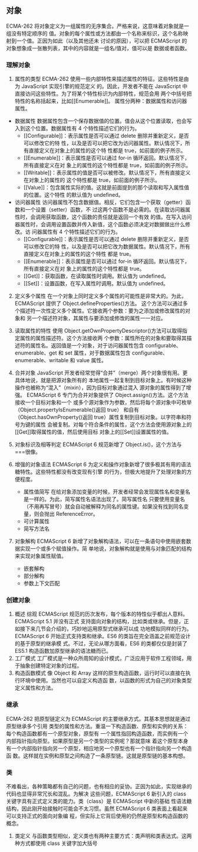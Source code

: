 ## 对象

ECMA-262 将对象定义为一组属性的无序集合。严格来说，这意味着对象就是一组没有特定顺序的
值。对象的每个属性或方法都由一个名称来标识，这个名称映射到一个值。正因为如此（以及其他还未
讨论的原因），可以把 ECMAScript 的对象想象成一张散列表，其中的内容就是一组名/值对，值可以是
数据或者函数。

### 理解对象

1. 属性的类型
   ECMA-262 使用一些内部特性来描述属性的特征。这些特性是由为 JavaScript 实现引擎的规范定义
   的。因此，开发者不能在 JavaScript 中直接访问这些特性。为了将某个特性标识为内部特性，规范会用
   两个中括号把特性的名称括起来，比如[[Enumerable]]。
   属性分两种：数据属性和访问器属性。

- 数据属性
  数据属性包含一个保存数据值的位置。值会从这个位置读取，也会写入到这个位置。数据属性有 4
  个特性描述它们的行为。
  - [[Configurable]]：表示属性是否可以通过 delete 删除并重新定义，是否可以修改它的特
    性，以及是否可以把它改为访问器属性。默认情况下，所有直接定义在对象上的属性的这个特
    性都是 true，如前面的例子所示。
  - [[Enumerable]]：表示属性是否可以通过 for-in 循环返回。默认情况下，所有直接定义在对
    象上的属性的这个特性都是 true，如前面的例子所示。
  - [[Writable]]：表示属性的值是否可以被修改。默认情况下，所有直接定义在对象上的属性的
    这个特性都是 true，如前面的例子所示。
  - [[Value]]：包含属性实际的值。这就是前面提到的那个读取和写入属性值的位置。这个特性
    的默认值为 undefined。
- 访问器属性
  访问器属性不包含数据值。相反，它们包含一个获取（getter）函数和一个设置（setter）函数，不
  过这两个函数不是必需的。在读取访问器属性时，会调用获取函数，这个函数的责任就是返回一个有效
  的值。在写入访问器属性时，会调用设置函数并传入新值，这个函数必须决定对数据做出什么修改。访
  问器属性有 4 个特性描述它们的行为。
  - [[Configurable]]：表示属性是否可以通过 delete 删除并重新定义，是否可以修改它的特
    性，以及是否可以把它改为数据属性。默认情况下，所有直接定义在对象上的属性的这个特性
    都是 true。
  - [[Enumerable]]：表示属性是否可以通过 for-in 循环返回。默认情况下，所有直接定义在对
    象上的属性的这个特性都是 true。
  - [[Get]]：获取函数，在读取属性时调用。默认值为 undefined。
  - [[Set]]：设置函数，在写入属性时调用。默认值为 undefined。

2. 定义多个属性
   在一个对象上同时定义多个属性的可能性是非常大的。为此，ECMAScript 提供了 Object.defineProperties()方法。
   这个方法可以通过多个描述符一次性定义多个属性。它接收两个参数：要为之添加或修改属性的对象和
   另一个描述符对象，其属性与要添加或修改的属性一一对应。
3. 读取属性的特性
   使用 Object.getOwnPropertyDescriptor()方法可以取得指定属性的属性描述符。这个方法接收两
   个参数：属性所在的对象和要取得其描述符的属性名。返回值是一个对象，对于访问器属性包含 configurable、enumerable、get 和 set 属性，对于数据属性包含 configurable、enumerable、writable 和 value 属性。
4. 合并对象
   JavaScript 开发者经常觉得“合并”（merge）两个对象很有用。更具体地说，就是把源对象所有的
   本地属性一起复制到目标对象上。有时候这种操作也被称为“混入”（mixin），因为目标对象通过混入
   源对象的属性得到了增强。
   ECMAScript 6 专门为合并对象提供了 Object.assign()方法。这个方法接收一个目标对象和一个
   或多个源对象作为参数，然后将每个源对象中可枚举（Object.propertyIsEnumerable()返回 true）
   和自有（Object.hasOwnProperty()返回 true）属性复制到目标对象。以字符串和符号为键的属性
   会被复制。对每个符合条件的属性，这个方法会使用源对象上的[[Get]]取得属性的值，然后使用目标
   对象上的[[Set]]设置属性的值。

5. 对象标识及相等判定
   ECMAScript 6 规范新增了 Object.is()，这个方法与===很像。
6. 增强的对象语法
   ECMAScript 6 为定义和操作对象新增了很多极其有用的语法糖特性。这些特性都没有改变现有引擎
   的行为，但极大地提升了处理对象的方便程度。
   - 属性值简写
     在给对象添加变量的时候，开发者经常会发现属性名和变量名是一样的。为此，简写属性名语法出现了。简写属性名
     只要使用变量名（不用再写冒号）就会自动被解释为同名的属性键。如果没有找到同名变量，则会抛出 ReferenceError。
   - 可计算属性
   - 简写方法名
7. 对象解构
   ECMAScript 6 新增了对象解构语法，可以在一条语句中使用嵌套数据实现一个或多个赋值操作。简
   单地说，对象解构就是使用与对象匹配的结构来实现对象属性赋值。
   - 嵌套解构
   - 部分解构
   - 参数上下文匹配

### 创建对象

1. 概述
   综观 ECMAScript 规范的历次发布，每个版本的特性似乎都出人意料。ECMAScript 5.1 并没有正式
   支持面向对象的结构，比如类或继承。但是，正如接下来几节会介绍的，巧妙地运用原型式继承可以成
   功地模拟同样的行为。
   ECMAScript 6 开始正式支持类和继承。ES6 的类旨在完全涵盖之前规范设计的基于原型的继承模
   式。不过，无论从哪方面看，ES6 的类都仅仅是封装了 ES5.1 构造函数加原型继承的语法糖而已。
2. 工厂模式
   工厂模式是一种众所周知的设计模式，广泛应用于软件工程领域，用于抽象创建特定对象的过程。
3. 构造函数模式
   像 Object 和 Array 这样的原生构造函数，运行时可以直接在执行环境中使用。当然也可以自定义构造函
   数，以函数的形式为自己的对象类型定义属性和方法。

### 继承

ECMA-262 把原型链定义为 ECMAScript 的主要继承方式。其基本思想就是通过原型继承多个引用
类型的属性和方法。重温一下构造函数、原型和实例的关系：每个构造函数都有一个原型对象，原型有
一个属性指回构造函数，而实例有一个内部指针指向原型。如果原型是另一个类型的实例呢？那就意味
着这个原型本身有一个内部指针指向另一个原型，相应地另一个原型也有一个指针指向另一个构造函
数。这样就在实例和原型之间构造了一条原型链。这就是原型链的基本构想。

### 类

不难看出，各种策略都有自己的问题，也有相应的妥协。正因为如此，实现继承的代码也显得非常冗长和混乱。为解决
这些问题，ECMAScript 6 新引入的 class 关键字具有正式定义类的能力。类（class）是 ECMAScript 中新的基础
性语法糖结构，因此刚开始接触时可能会不太习惯。虽然 ECMAScript 6 类表面上看起来可以支持正式的面向对象编
程，但实际上它背后使用的仍然是原型和构造函数的概念。

1. 类定义
   与函数类型相似，定义类也有两种主要方式：类声明和类表达式。这两种方式都使用 class 关键字加大括号

